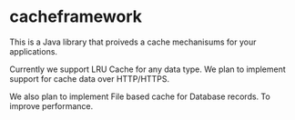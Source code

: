 # cacheframework
This is a Java library that proiveds a cache mechanisums for your applications.

Currently we support LRU Cache for any data type. We plan to implement support for cache data over HTTP/HTTPS. 

We also plan to implement File based cache for Database records. To improve performance. 
